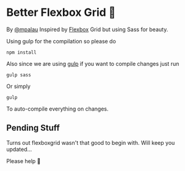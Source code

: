 # Better Flexbox Grid 🦁
By [@mpalau](https://twitter.com/mpalau)
Inspired by [Flexbox](http://flexboxgrid.com/) Grid but using Sass for beauty.

Using gulp for the compilation so please do

```
npm install
```
Also since we are using [gulp](http://gulpjs.com/) if you want to compile changes just run

```
gulp sass
```

Or simply
```
gulp
```
To auto-compile everything on changes.

## Pending Stuff
Turns out flexboxgrid wasn't that good to begin with. Will keep you updated…

Please help 🐶
